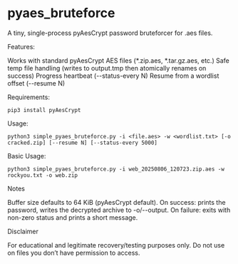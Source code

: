 # pyaes_bruteforce
A tiny, single-process pyAesCrypt password bruteforcer for .aes files.

Features:

Works with standard pyAesCrypt AES files (*.zip.aes, *.tar.gz.aes, etc.)
Safe temp file handling (writes to output.tmp then atomically renames on success)
Progress heartbeat (--status-every N)
Resume from a wordlist offset (--resume N)

Requirements:

`pip3 install pyAesCrypt`

Usage: 

`python3 simple_pyaes_bruteforce.py -i <file.aes> -w <wordlist.txt> [-o cracked.zip] [--resume N] [--status-every 5000]`



Basic Usage:

`python3 simple_pyaes_bruteforce.py -i web_20250806_120723.zip.aes -w rockyou.txt -o web.zip`


Notes

Buffer size defaults to 64 KiB (pyAesCrypt default).
On success: prints the password, writes the decrypted archive to -o/--output.
On failure: exits with non-zero status and prints a short message.

Disclaimer

For educational and legitimate recovery/testing purposes only. Do not use on files you don’t have permission to access.
